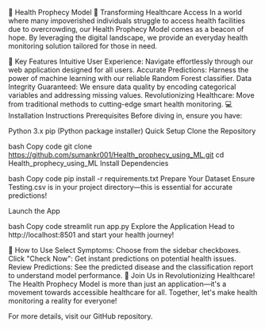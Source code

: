 🌟 Health Prophecy Model 🌟
Transforming Healthcare Access
In a world where many impoverished individuals struggle to access health facilities due to overcrowding, our Health Prophecy Model comes as a beacon of hope. By leveraging the digital landscape, we provide an everyday health monitoring solution tailored for those in need.

🚀 Key Features
Intuitive User Experience: Navigate effortlessly through our web application designed for all users.
Accurate Predictions: Harness the power of machine learning with our reliable Random Forest classifier.
Data Integrity Guaranteed: We ensure data quality by encoding categorical variables and addressing missing values.
Revolutionizing Healthcare: Move from traditional methods to cutting-edge smart health monitoring.
💻 Installation Instructions
Prerequisites
Before diving in, ensure you have:

Python 3.x
pip (Python package installer)
Quick Setup
Clone the Repository

bash
Copy code
git clone https://github.com/sumankr001/Health_prophecy_using_ML.git
cd Health_prophecy_using_ML
Install Dependencies

bash
Copy code
pip install -r requirements.txt
Prepare Your Dataset Ensure Testing.csv is in your project directory—this is essential for accurate predictions!

Launch the App

bash
Copy code
streamlit run app.py
Explore the Application Head to http://localhost:8501 and start your health journey!

🏥 How to Use
Select Symptoms: Choose from the sidebar checkboxes.
Click "Check Now": Get instant predictions on potential health issues.
Review Predictions: See the predicted disease and the classification report to understand model performance.
🌈 Join Us in Revolutionizing Healthcare!
The Health Prophecy Model is more than just an application—it's a movement towards accessible healthcare for all. Together, let's make health monitoring a reality for everyone!

For more details, visit our GitHub repository.

